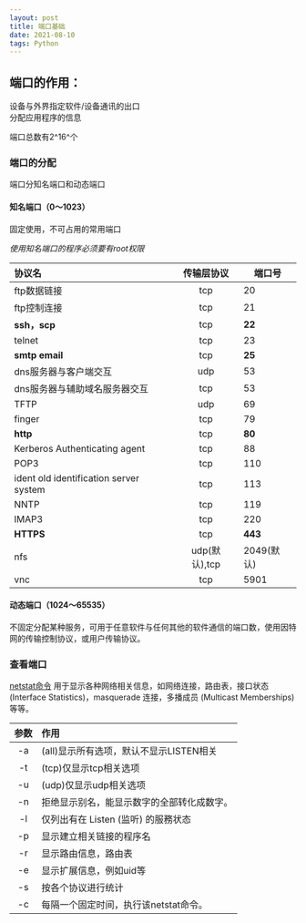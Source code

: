 ```yaml
---
layout: post
title: 端口基础
date: 2021-08-10
tags: Python
---
```


## 端口的作用：

设备与外界指定软件/设备通讯的出口  
分配应用程序的信息

端口总数有2^16^个

### 端口的分配

端口分知名端口和动态端口

#### 知名端口（0～1023）

固定使用，不可占用的常用端口

_使用知名端口的程序必须要有root权限_

| 协议名                        | 传输层协议 | 端口号 |
| :---------------------------- | :--------: | ------ |
| ftp数据链接                   | tcp        | 20     |
| ftp控制连接                   | tcp        | 21     |
| **ssh，scp**                  | tcp        | **22** |
| telnet                        | tcp        | 23     |
| **smtp email**                | tcp        | **25** |
| dns服务器与客户端交互         | udp        | 53     |
| dns服务器与辅助域名服务器交互 | tcp        | 53     |
| TFTP                          | udp        | 69     |
| finger                        | tcp        | 79     |
| **http**                      | tcp        | **80** |
| Kerberos Authenticating agent | tcp        | 88     |
| POP3                          | tcp        | 110    |
|ident old identification server system|tcp|113|
|NNTP|tcp|119|
|IMAP3|tcp|220|
|**HTTPS**|tcp|**443**|
|nfs|udp(默认),tcp|2049(默认)|
|vnc|tcp|5901|



#### 动态端口（1024～65535）

不固定分配某种服务，可用于任意软件与任何其他的软件通信的端口数，使用因特网的传输控制协议，或用户传输协议。

### 查看端口

[netstat命令](https://blog.csdn.net/qq_42014600/article/details/90372315) 用于显示各种网络相关信息，如网络连接，路由表，接口状态 (Interface Statistics)，masquerade 连接，多播成员 (Multicast Memberships) 等等。

|参数|作用|
| :-------------------: | :--------- |
|-a| (all)显示所有选项，默认不显示LISTEN相关|
|-t |(tcp)仅显示tcp相关选项|
|-u |(udp)仅显示udp相关选项|
|-n |拒绝显示别名，能显示数字的全部转化成数字。|
|-l |仅列出有在 Listen (监听) 的服務状态|
|-p |显示建立相关链接的程序名|
|-r |显示路由信息，路由表|
|-e |显示扩展信息，例如uid等|
|-s |按各个协议进行统计|
|-c |每隔一个固定时间，执行该netstat命令。|

<script data-ad-client="ca-pub-3585063968143785" async src="https://pagead2.googlesyndication.com/pagead/js/adsbygoogle.js"></script>